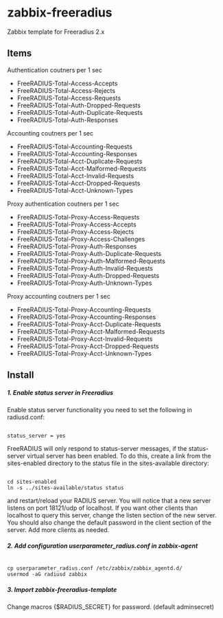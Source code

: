 # zabbix-freeradius

Zabbix template for Freeradius 2.x

## Items

Authentication coutners per 1 sec

* FreeRADIUS-Total-Access-Accepts
* FreeRADIUS-Total-Access-Rejects
* FreeRADIUS-Total-Access-Requests
* FreeRADIUS-Total-Auth-Dropped-Requests
* FreeRADIUS-Total-Auth-Duplicate-Requests
* FreeRADIUS-Total-Auth-Responses

Accounting coutners per 1 sec

* FreeRADIUS-Total-Accounting-Requests 
* FreeRADIUS-Total-Accounting-Responses 
* FreeRADIUS-Total-Acct-Duplicate-Requests 
* FreeRADIUS-Total-Acct-Malformed-Requests 
* FreeRADIUS-Total-Acct-Invalid-Requests
* FreeRADIUS-Total-Acct-Dropped-Requests
* FreeRADIUS-Total-Acct-Unknown-Types

Proxy authentication coutners per 1 sec

* FreeRADIUS-Total-Proxy-Access-Requests
* FreeRADIUS-Total-Proxy-Access-Accepts
* FreeRADIUS-Total-Proxy-Access-Rejects
* FreeRADIUS-Total-Proxy-Access-Challenges
* FreeRADIUS-Total-Proxy-Auth-Responses
* FreeRADIUS-Total-Proxy-Auth-Duplicate-Requests
* FreeRADIUS-Total-Proxy-Auth-Malformed-Requests
* FreeRADIUS-Total-Proxy-Auth-Invalid-Requests
* FreeRADIUS-Total-Proxy-Auth-Dropped-Requests
* FreeRADIUS-Total-Proxy-Auth-Unknown-Types

Proxy accounting coutners per 1 sec

* FreeRADIUS-Total-Proxy-Accounting-Requests
* FreeRADIUS-Total-Proxy-Accounting-Responses
* FreeRADIUS-Total-Proxy-Acct-Duplicate-Requests
* FreeRADIUS-Total-Proxy-Acct-Malformed-Requests
* FreeRADIUS-Total-Proxy-Acct-Invalid-Requests
* FreeRADIUS-Total-Proxy-Acct-Dropped-Requests
* FreeRADIUS-Total-Proxy-Acct-Unknown-Types

## Install

##### 1. Enable status server in Freeradius

Enable status server functionality you need to set the following in radiusd.conf:

<code>
status_server = yes
</code>

FreeRADIUS will only respond to status-server messages, if the status-server virtual server has been enabled. To do this, create a link from the sites-enabled directory to the status file in the sites-available directory:

<code>
cd sites-enabled
ln -s ../sites-available/status status
</code>

and restart/reload your RADIUS server. You will notice that a new server listens on port 18121/udp of localhost. If you want other clients than localhost to query this server, change the listen section of the new server. You should also change the default password in the client section of the server. Add more clients as needed.

##### 2. Add configuration userparameter_radius.conf in zabbix-agent

<code>
cp userparameter_radius.conf /etc/zabbix/zabbix_agentd.d/
usermod -aG radiusd zabbix
</code>

##### 3. Import zabbix-freeradius-template
Change macros {$RADIUS_SECRET} for password. (default adminsecret)
